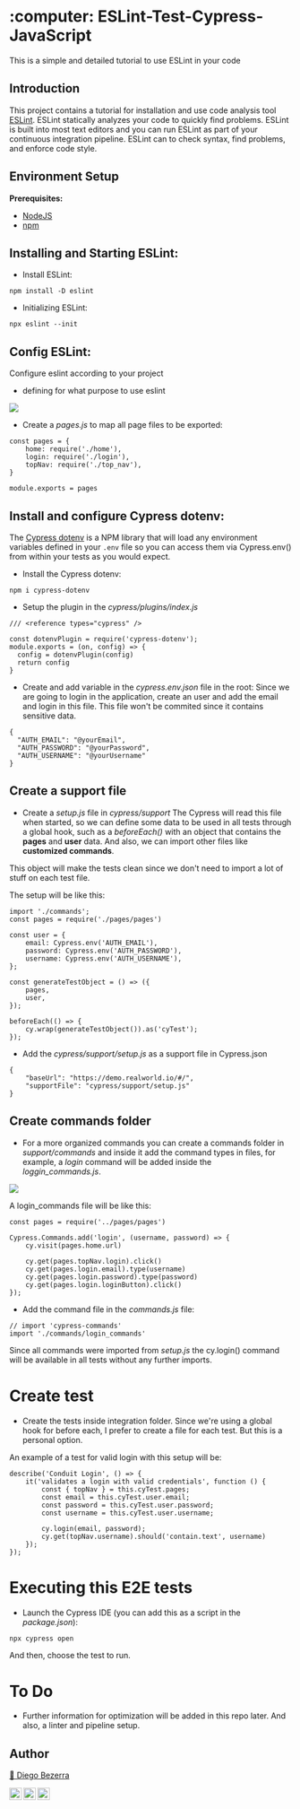 <h1 align="left">:computer: ESLint-Test-Cypress-JavaScript  </h1>

This is a simple and detailed tutorial to use ESLint in your code

## Introduction

This project contains a tutorial for installation and use code analysis tool <a href="eslint.org">ESLint</a>.
ESLint statically analyzes your code to quickly find problems. ESLint is built into most text editors and you can run ESLint as part of your continuous integration pipeline.
ESLint can to check syntax, find problems, and enforce code style.


## Environment Setup

**Prerequisites:**
* <a href="https://nodejs.org/en/download/"> NodeJS </a>
* <a href="https://docs.npmjs.com/cli/v6/commands/npm-install"> npm </a>

## Installing and Starting ESLint:
- Install ESLint:
```
npm install -D eslint
```

- Initializing ESLint:
```
npx eslint --init
```
## Config ESLint:
Configure eslint according to your project

- defining for what purpose to use eslint
<p align="left">
  <img src="images/q1.png" />
</p>

- Create a *pages.js* to map all page files to be exported:
```
const pages = {
    home: require('./home'),
    login: require('./login'),
    topNav: require('./top_nav'),
}

module.exports = pages
```

## Install and configure Cypress dotenv:
The <a href="https://www.npmjs.com/package/cypress-dotenv">Cypress dotenv</a> is a NPM library that will load any environment variables defined in your `.env` file so you can access them via Cypress.env() from within your tests as you would expect.

- Install the Cypress dotenv:
```
npm i cypress-dotenv
```

- Setup the plugin in the *cypress/plugins/index.js*
```
/// <reference types="cypress" />

const dotenvPlugin = require('cypress-dotenv');
module.exports = (on, config) => {
  config = dotenvPlugin(config)
  return config
}
```

- Create and add variable in the *cypress.env.json* file in the root:
Since we are going to login in the application, create an user and add the email and login in this file. This file won't be commited since it contains sensitive data.
```
{
  "AUTH_EMAIL": "@yourEmail",
  "AUTH_PASSWORD": "@yourPassword",
  "AUTH_USERNAME": "@yourUsername"
}
```

## Create a support file
- Create a *setup.js* file in *cypress/support*
The Cypress will read this file when started, so we can define some data to be used in all tests through a global hook, such as a *beforeEach()* with an object that contains the **pages** and **user** data. And also, we can import other files like **customized commands**.

This object will make the tests clean since we don't need to import a lot of stuff on each test file.

The setup will be like this:

```
import './commands';
const pages = require('./pages/pages')

const user = {
	email: Cypress.env('AUTH_EMAIL'),
	password: Cypress.env('AUTH_PASSWORD'),
    username: Cypress.env('AUTH_USERNAME'),
};

const generateTestObject = () => ({
	pages,
	user,
});

beforeEach(() => {
	cy.wrap(generateTestObject()).as('cyTest');
});
```

- Add the *cypress/support/setup.js* as a support file in Cypress.json

```
{
    "baseUrl": "https://demo.realworld.io/#/",
    "supportFile": "cypress/support/setup.js"
}
```

## Create commands folder

- For a more organized commands you can create a commands folder in *support/commands* and inside it add the command types in files, for example, a *login* command will be added inside the *loggin_commands.js*.

<p align="left">
  <img src="images/commands.png" />
</p>


A login_commands file will be like this:
```
const pages = require('../pages/pages')

Cypress.Commands.add('login', (username, password) => {
    cy.visit(pages.home.url)

    cy.get(pages.topNav.login).click()
    cy.get(pages.login.email).type(username)
    cy.get(pages.login.password).type(password)
    cy.get(pages.login.loginButton).click()
});
```

- Add the command file in the *commands.js* file:
```
// import 'cypress-commands'
import './commands/login_commands'
```

Since all commands were imported from *setup.js* the cy.login() command will be available in all tests without any further imports.


# Create test
- Create the tests inside integration folder. Since we're using a global hook for before each, I prefer to create a file for each test. But this is a personal option.

An example of a test for valid login with this setup will be:
```
describe('Conduit Login', () => {
	it('validates a login with valid credentials', function () {
		const { topNav } = this.cyTest.pages;
		const email = this.cyTest.user.email;
        const password = this.cyTest.user.password;
		const username = this.cyTest.user.username;

		cy.login(email, password);
		cy.get(topNav.username).should('contain.text', username)
	});
});
```

# Executing this E2E tests
- Launch the Cypress IDE (you can add this as a script in the *package.json*):
```
npx cypress open
```

And then, choose the test to run.


# To Do
- Further information for optimization will be added in this repo later. And also, a linter and pipeline setup.


## Author
<a target="_blank" href="https://github.com/diegohdb/diegohdb">👤 Diego Bezerra </a>

<a target="_blank" href="https://www.linkedin.com/in/diegohdb/">
  <img align="left" alt="LinkdeIN" width="22px" src="https://cdn.jsdelivr.net/npm/simple-icons@v3/icons/linkedin.svg" />
</a>

<a target="_blank" href="https://www.instagram.com/diegohdb/">
  <img align="left" alt="Instagram" width="22px" src="https://cdn.jsdelivr.net/npm/simple-icons@v3/icons/instagram.svg" />
</a>

<a target="_blank" href="mailto:diegohdb@gmail.com">
  <img align="left" alt="Gmail" width="22px" src="https://cdn.jsdelivr.net/npm/simple-icons@v3/icons/gmail.svg" />
</a>


